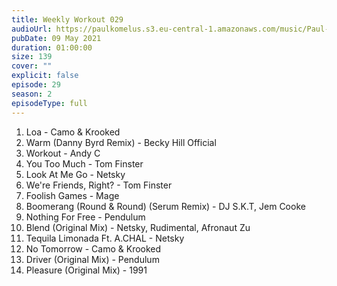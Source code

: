 ```yaml
---
title: Weekly Workout 029
audioUrl: https://paulkomelus.s3.eu-central-1.amazonaws.com/music/Paul-Komelus-Weekly-Workout-029(DnB).mp3
pubDate: 09 May 2021
duration: 01:00:00
size: 139
cover: ""
explicit: false
episode: 29
season: 2
episodeType: full
---
```

1. Loa - Camo & Krooked
2. Warm (Danny Byrd Remix) - Becky Hill Official
3. Workout - Andy C
4. You Too Much - Tom Finster
5. Look At Me Go - Netsky
6. We're Friends, Right? - Tom Finster
7. Foolish Games - Mage
8. Boomerang (Round & Round) (Serum Remix) - DJ S.K.T, Jem Cooke
9. Nothing For Free - Pendulum
10. Blend (Original Mix) - Netsky, Rudimental, Afronaut Zu
11. Tequila Limonada Ft. A.CHAL - Netsky
12. No Tomorrow - Camo & Krooked
13. Driver (Original Mix) - Pendulum
14. Pleasure (Original Mix) - 1991